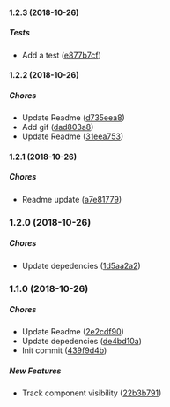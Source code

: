 #### 1.2.3 (2018-10-26)

##### Tests

*  Add a test ([e877b7cf](https://github.com/AvraamMavridis/react-intersection-visible-hook/commit/e877b7cf3348dd42c4e0135db6fd7ff90fff103f))

#### 1.2.2 (2018-10-26)

##### Chores

*  Update Readme ([d735eea8](https://github.com/AvraamMavridis/react-intersection-visible-hook/commit/d735eea8feda94a605532c8551c5d27592662143))
*  Add gif ([dad803a8](https://github.com/AvraamMavridis/react-intersection-visible-hook/commit/dad803a80a1bdfe8ea6d351b5b3dc5748f08ef5f))
*  Update Readme ([31eea753](https://github.com/AvraamMavridis/react-intersection-visible-hook/commit/31eea7534ae2accf4b36ad4f5957d7fa64451070))

#### 1.2.1 (2018-10-26)

##### Chores

*  Readme update ([a7e81779](https://github.com/AvraamMavridis/react-intersection-visible-hook/commit/a7e8177982bdd7db58c15573f3fd114fac4195fd))

### 1.2.0 (2018-10-26)

##### Chores

*  Update depedencies ([1d5aa2a2](https://github.com/AvraamMavridis/react-intersection-visible-hook/commit/1d5aa2a20f83a782d1fc8bc4a94c066b1876e709))

### 1.1.0 (2018-10-26)

##### Chores

*  Update Readme ([2e2cdf90](https://github.com/AvraamMavridis/react-intersection-visible-hook/commit/2e2cdf90e537a4547b4ae1c8d5a75958bfdc36fa))
*  Update depedencies ([de4bd10a](https://github.com/AvraamMavridis/react-intersection-visible-hook/commit/de4bd10a8d72e7cfd9508821dcf80fab08c77aff))
*  Init commit ([439f9d4b](https://github.com/AvraamMavridis/react-intersection-visible-hook/commit/439f9d4b29763de0ea465126857cc3cf7d667a01))

##### New Features

*  Track component visibility ([22b3b791](https://github.com/AvraamMavridis/react-intersection-visible-hook/commit/22b3b791b96fdb8e40c59cfce22951ebb21e5874))

